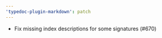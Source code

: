 ```yaml
---
'typedoc-plugin-markdown': patch
---
```


- Fix missing index descriptions for some signatures (#670)
